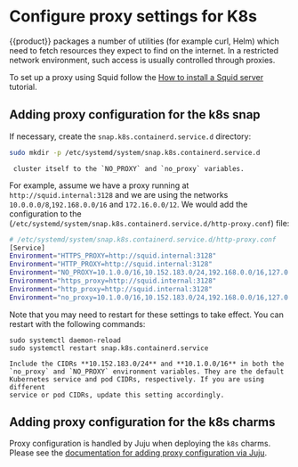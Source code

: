 # Configure proxy settings for K8s

{{product}} packages a number of utilities (for example curl, Helm) which need
to fetch resources they expect to find on the internet. In a restricted
network environment, such access is usually controlled through proxies.

To set up a proxy using Squid follow the
[How to install a Squid server][squid] tutorial.

## Adding proxy configuration for the k8s snap

If necessary, create the `snap.k8s.containerd.service.d` directory:

```bash
sudo mkdir -p /etc/systemd/system/snap.k8s.containerd.service.d
```

```{note} It is important to add whatever address ranges are used by the
 cluster itself to the `NO_PROXY` and `no_proxy` variables.
```

For example, assume we have a proxy running at `http://squid.internal:3128` and
we are using the networks `10.0.0.0/8`,`192.168.0.0/16` and `172.16.0.0/12`.
We would add the configuration to the
(`/etc/systemd/system/snap.k8s.containerd.service.d/http-proxy.conf`) file:

```bash
# /etc/systemd/system/snap.k8s.containerd.service.d/http-proxy.conf
[Service]
Environment="HTTPS_PROXY=http://squid.internal:3128"
Environment="HTTP_PROXY=http://squid.internal:3128"
Environment="NO_PROXY=10.1.0.0/16,10.152.183.0/24,192.168.0.0/16,127.0.0.1,172.16.0.0/12"
Environment="https_proxy=http://squid.internal:3128"
Environment="http_proxy=http://squid.internal:3128"
Environment="no_proxy=10.1.0.0/16,10.152.183.0/24,192.168.0.0/16,127.0.0.1,172.16.0.0/12"
```

Note that you may need to restart for these settings to take effect.
You can restart with the following commands:

```
sudo systemctl daemon-reload
sudo systemctl restart snap.k8s.containerd.service
```


```{note}
Include the CIDRs **10.152.183.0/24** and **10.1.0.0/16** in both the
`no_proxy` and `NO_PROXY` environment variables. They are the default
Kubernetes service and pod CIDRs, respectively. If you are using different
service or pod CIDRs, update this setting accordingly.
```

## Adding proxy configuration for the k8s charms

Proxy configuration is handled by Juju when deploying the `k8s` charms. Please
see the [documentation for adding proxy configuration via Juju][juju-proxy].

<!-- LINKS -->

[juju-proxy]: ../../../charm/howto/proxy
[squid]: https://ubuntu.com/server/docs/how-to-install-a-squid-server
